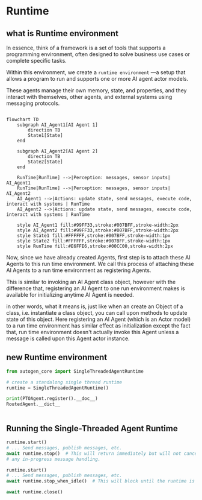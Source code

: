 # Runtime

## what is Runtime environment
In essence, think of a framework is a set of tools that supports a programming environment, often designed to solve business use cases or complete specific tasks. 

Within this environment, we create a `runtime environment` —a setup that allows a program to run and supports one or more AI agent actor models. 

These agents manage their own memory, state, and properties, and they interact with themselves, other agents, and external systems using messaging protocols.

```{mermaid}

flowchart TD
    subgraph AI_Agent1[AI Agent 1]
        direction TB
        State1[State]
    end

    subgraph AI_Agent2[AI Agent 2]
        direction TB
        State2[State]
    end

    RunTime[RunTime] -->|Perception: messages, sensor inputs| AI_Agent1
    RunTime[RunTime] -->|Perception: messages, sensor inputs| AI_Agent2
    AI_Agent1 -->|Actions: update state, send messages, execute code, interact with systems | RunTime
    AI_Agent2 -->|Actions: update state, send messages, execute code, interact with systems | RunTime

    style AI_Agent1 fill:#99FF33,stroke:#007BFF,stroke-width:2px
    style AI_Agent2 fill:#99FF33,stroke:#007BFF,stroke-width:2px
    style State1 fill:#FFFFFF,stroke:#007BFF,stroke-width:1px
    style State2 fill:#FFFFFF,stroke:#007BFF,stroke-width:1px
    style RunTime fill:#E6FFE6,stroke:#00CC00,stroke-width:2px
```

Now, since we have already created Agents, first step is to attach these AI Agents to this run time environment.
We call this process of attaching these AI Agents to a run time environment as registering Agents.

This is similar to invoking an AI Agent class object, however with the difference that, registering an AI Agent to one run environment makes is available for initializing anytime AI Agent is needed.

in other words, what it means is, just like when an create an Object of a class, i.e. instantiate a class object, you can call upon methods to update state of this object.
Here registering an AI Agent (which is an Actor model) to a run time environment has similar effect as initialization except the fact that,
run time environment doesn't actually invoke this Agent unless a message is called upon this Agent actor instance.

## new Runtime environment
```python
from autogen_core import SingleThreadedAgentRuntime

# create a standalong single thread runtime
runtime = SingleThreadedAgentRuntime()

print(PTOAgent.register().__doc__)
RoutedAgent.__dict__
```

```{seealso} result
```

## Running the Single-Threaded Agent Runtime

```python
runtime.start()
# ... Send messages, publish messages, etc.
await runtime.stop()  # This will return immediately but will not cancel
# any in-progress message handling.

runtime.start()
# ... Send messages, publish messages, etc.
await runtime.stop_when_idle()  # This will block until the runtime is idle.

await runtime.close()
```